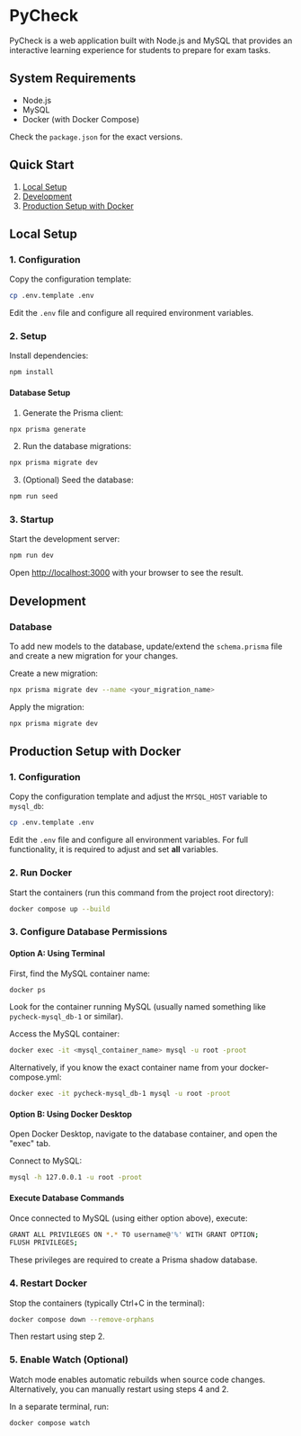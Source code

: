 # PyCheck

PyCheck is a web application built with Node.js and MySQL that provides an interactive learning experience for students to prepare for exam tasks.

## System Requirements

- Node.js
- MySQL
- Docker (with Docker Compose)

Check the `package.json` for the exact versions.

## Quick Start

1. [Local Setup](#local-setup)
2. [Development](#development)
3. [Production Setup with Docker](#production-setup-with-docker)

## Local Setup

### 1. Configuration

Copy the configuration template:

```bash
cp .env.template .env
```

Edit the `.env` file and configure all required environment variables.

### 2. Setup

Install dependencies:

```bash
npm install
```

#### Database Setup

1. Generate the Prisma client:

```bash
npx prisma generate
```

2. Run the database migrations:

```bash
npx prisma migrate dev
```

3. (Optional) Seed the database:

```bash
npm run seed
```

### 3. Startup

Start the development server:

```bash
npm run dev
```

Open [http://localhost:3000](http://localhost:3000) with your browser to see the result.

## Development

### Database

To add new models to the database, update/extend the `schema.prisma` file and create a new migration for your changes.

Create a new migration:

```bash
npx prisma migrate dev --name <your_migration_name>
```

Apply the migration:

```bash
npx prisma migrate dev
```

## Production Setup with Docker

### 1. Configuration

Copy the configuration template and adjust the `MYSQL_HOST` variable to `mysql_db`:

```bash
cp .env.template .env
```

Edit the `.env` file and configure all environment variables. For full functionality, it is required to adjust and set **all** variables.

### 2. Run Docker

Start the containers (run this command from the project root directory):

```bash
docker compose up --build
```

### 3. Configure Database Permissions

#### Option A: Using Terminal

First, find the MySQL container name:

```bash
docker ps
```

Look for the container running MySQL (usually named something like `pycheck-mysql_db-1` or similar).

Access the MySQL container:

```bash
docker exec -it <mysql_container_name> mysql -u root -proot
```

Alternatively, if you know the exact container name from your docker-compose.yml:

```bash
docker exec -it pycheck-mysql_db-1 mysql -u root -proot
```

#### Option B: Using Docker Desktop

Open Docker Desktop, navigate to the database container, and open the "exec" tab.

Connect to MySQL:

```bash
mysql -h 127.0.0.1 -u root -proot
```

#### Execute Database Commands

Once connected to MySQL (using either option above), execute:

```bash
GRANT ALL PRIVILEGES ON *.* TO username@'%' WITH GRANT OPTION;
FLUSH PRIVILEGES;
```

These privileges are required to create a Prisma shadow database.

### 4. Restart Docker

Stop the containers (typically Ctrl+C in the terminal):

```bash
docker compose down --remove-orphans
```

Then restart using step 2.

### 5. Enable Watch (Optional)

Watch mode enables automatic rebuilds when source code changes. Alternatively, you can manually restart using steps 4 and 2.

In a separate terminal, run:

```bash
docker compose watch
```
